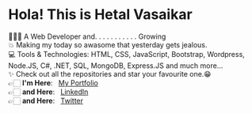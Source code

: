 <h1> Hola! This is Hetal Vasaikar</h1>

 👩🏻‍💻 A Web Developer and. . . . . . . . . . . Growing<br>
💥 Making my today so awasome that yesterday gets jealous.<br>
💻 Tools & Technologies: HTML, CSS, JavaScript, Bootstrap, Wordpress, Node.JS, C#, .NET, SQL, MongoDB, Express.JS and much more...<br>
✨ Check out all the repositories and star your favourite one.😁<br>
👉🏻 <b>I'm Here</b>: &nbsp; <a href="https://hetal1407.github.io/hetal.v/">My Portfolio</a><br>
👉🏻 <b>and Here</b>: &nbsp; <a href="https://www.linkedin.com/in/hetal-vasaikar-7b76181a9/">LinkedIn</a><br>
👉🏻 <b>and Here</b>: &nbsp; <a href="https://twitter.com/VasaikarHetal">Twitter</a><br>
